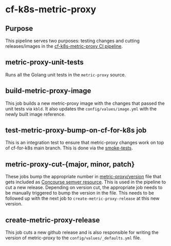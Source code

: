 # cf-k8s-metric-proxy

## Purpose
This pipeline serves two purposes: testing changes and cutting releases/images
in the [cf-k8s-metric-proxy CI pipeline](https://release-integration.ci.cf-app.com/teams/main/pipelines/cf-k8s-metric-proxy).

## metric-proxy-unit-tests
Runs all the Golang unit tests in the `metric-proxy` source.

## build-metric-proxy-image
This job builds a new metric-proxy image with the changes that passed the unit tests via `kbld`. It also updates the `config/values/image.yml` with the newly built image reference.

## test-metric-proxy-bump-on-cf-for-k8s job
This is an integration test to ensure that metric-proxy changes work on top of cf-for-k8s main branch. This is done via
the [smoke-tests](https://github.com/cloudfoundry/cf-for-k8s/blob/develop/tests/smoke/smoke_test.go).

## metric-proxy-cut-{major, minor, patch}
These jobs bump the appropriate number in [metric-proxy/version](https://github.com/cloudfoundry/metric-proxy/blob/main/version) file that gets included as [Concourse semver resource](https://github.com/concourse/semver-resource). This is used in the pipeline to cut a new release. Depending on version cut, the appropriate job needs to be manually triggered to bump the version in the file. This needs to be followed up with the next job to `create-metric-proxy-release` at this new version.

## create-metric-proxy-release
This job cuts a new github release and is also responsible for writing the version of metric-proxy to the `config/values/_defaults.yml` file.

